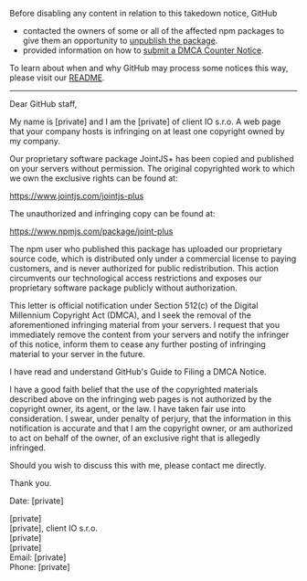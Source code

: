 Before disabling any content in relation to this takedown notice, GitHub
- contacted the owners of some or all of the affected npm packages to give them an opportunity to [unpublish the package](https://docs.npmjs.com/unpublishing-packages-from-the-registry).
- provided information on how to [submit a DMCA Counter Notice](https://docs.github.com/en/articles/guide-to-submitting-a-dmca-counter-notice).

To learn about when and why GitHub may process some notices this way, please visit our [README](https://github.com/github/dmca/blob/master/README.md#anatomy-of-a-takedown-notice).

---

Dear GitHub staff,

My name is [private] and I am the [private] of client IO s.r.o. A web page that your company hosts is infringing on at least one copyright owned by my company.

Our proprietary software package JointJS+ has been copied and published on your servers without permission. The original copyrighted work to which we own the exclusive rights can be found at:

https://www.jointjs.com/jointjs-plus

The unauthorized and infringing copy can be found at:

https://www.npmjs.com/package/joint-plus

The npm user who published this package has uploaded our proprietary source code, which is distributed only under a commercial license to paying customers, and is never authorized for public redistribution. This action circumvents our technological access restrictions and exposes our proprietary software package publicly without authorization.

This letter is official notification under Section 512(c) of the Digital Millennium Copyright Act (DMCA), and I seek the removal of the aforementioned infringing material from your servers. I request that you immediately remove the content from your servers and notify the infringer of this notice, inform them to cease any further posting of infringing material to your server in the future.

I have read and understand GitHub's Guide to Filing a DMCA Notice.

I have a good faith belief that the use of the copyrighted materials described above on the infringing web pages is not authorized by the copyright owner, its agent, or the law. I have taken fair use into consideration. I swear, under penalty of perjury, that the information in this notification is accurate and that I am the copyright owner, or am authorized to act on behalf of the owner, of an exclusive right that is allegedly infringed.

Should you wish to discuss this with me, please contact me directly.

Thank you.

Date: [private]  

[private]  
[private], client IO s.r.o.   
[private]  
[private]  
Email: [private]  
Phone: [private]  
